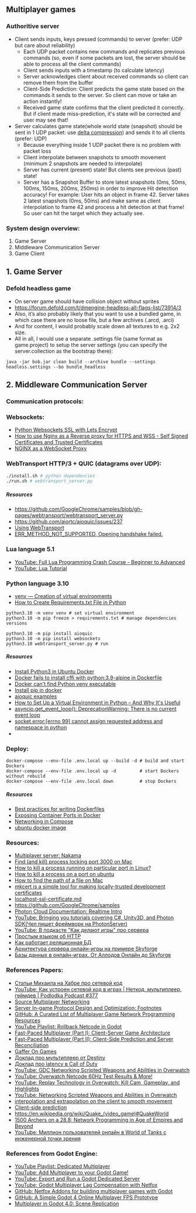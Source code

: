 Multiplayer games
---

### Authoritive server
- Client sends inputs, keys pressed (commands) to server (prefer: UDP but care about reliability)
  - Each UDP packet contains new commands and replicates previous commands (so, even if some packets are lost, the server should be able to process all the client commands)
  - Client sends inputs with a timestamp (to calculate latency)
  - Server acknowledges client about received commands so client can remove them from the buffer
  - Client-Side Prediction: Client predicts the game state based on the commands it sends to the server. So client can move or take an action instantly!
  - Received game state confirms that the client predicted it correctly. But if client made miss-prediction, it's state will be corrected and user may see that!
- Server calculates game state(whole world state (snapshot) should be sent in 1 UDP packet: use [delta compression](./docs/delta_compression.md)) and sends it to all clients (prefer: UDP)
  - Because everything inside 1 UDP packet there is no problem with packet loss
  - Client interpolate between snapshots to smooth movement (minimum 2 snapshots are needed to interpolate)
  - Server has current (present) state! But clients see previous (past) state!
  - Server has a Snapshot Buffer to store latest snapshots (0ms, 50ms, 100ms, 150ms, 200ms, 250ms) in order to improve Hit detection accuracy! For example: User hits an object in frame 42. Server takes 2 latest snapshots (0ms, 50ms) and make same as client interpolation to frame 42 and process a hit detection at that frame! So user can hit the target which they actually see.

### System design overview:
1. Game Server
2. Middleware Communication Server
3. Game Client

## 1. Game Server
### Defold headless game
- On server game should have collision object without sprites
- https://forum.defold.com/t/dmengine-headless-all-flags-list/73914/3
- Also, it’s also probably likely that you want to use a bundled game, in which case there are no loose file, but a few archives (.arcd, .arci)
- And for content, I would probably scale down all textures to e.g. 2x2 size.
- All in all, I would use a separate .settings file (same format as game.project) to setup the server settings (you can specify the server.collection as the bootstrap there):
```shell
java -jar bob.jar clean build --archive bundle --settings headless.settings --bo bundle_headless 
```

## 2. Middleware Communication Server
### Communication protocols:
### Websockets:
- [Python Websockets SSL with Lets Encrypt](https://gist.github.com/xprilion/ceab48ec77a70be1d403e396170991e6)
- [How to use Nginx as a Reverse proxy for HTTPS and WSS - Self Signed Certificates and Trusted Certificates](https://www.linkedin.com/pulse/how-use-nginx-reverse-proxy-https-wss-self-signed-ramos-da-silva/)
- [NGINX as a WebSocket Proxy](https://www.nginx.com/blog/websocket-nginx/)

### WebTransport HTTP/3 + QUIC (datagrams over UDP):
```sh
./install.sh # python dependencies
./run.sh # webtransport_server.py
```
##### Resources
- https://github.com/GoogleChrome/samples/blob/gh-pages/webtransport/webtransport_server.py
- https://github.com/aiortc/aioquic/issues/237
- [Using WebTransport](https://developer.chrome.com/en/articles/webtransport/)
- [ERR_METHOD_NOT_SUPPORTED, Opening handshake failed.](https://github.com/aiortc/aioquic/issues/237)

### Lua language 5.1
- [YouTube: Full Lua Programming Crash Course - Beginner to Advanced](https://www.youtube.com/watch?v=1srFmjt1Ib0)
- [YouTube: Lua Tutorial](https://www.youtube.com/watch?v=iMacxZQMPXs)

### Python language 3.10
- [venv — Creation of virtual environments](https://docs.python.org/3/library/venv.html)
- [How to Create Requirements.txt File in Python](https://www.javatpoint.com/how-to-create-requirements-txt-file-in-python)
```shell
python3.10 -m venv venv # set virtual environment
python3.10 -m pip freeze > requirements.txt # manage dependencies versions

python3.10 -m pip install aioquic
python3.10 -m pip install websockets
python3.10 webtransport_server.py # run
```
##### Resources
- [Install Python3 in Ubuntu Docker](https://jdhao.github.io/2021/01/17/install_python3_in_ubuntu_docker/)
- [Docker fails to install cffi with python:3.9-alpine in Dockerfile](https://stackoverflow.com/questions/71372066/docker-fails-to-install-cffi-with-python3-9-alpine-in-dockerfile)
- [Docker can't find Python venv executable](https://stackoverflow.com/questions/72468361/docker-cant-find-python-venv-executable)
- [Install pip in docker](https://stackoverflow.com/questions/36611052/install-pip-in-docker)
- [aioquic examples](https://github.com/aiortc/aioquic/tree/main/examples)
- [How to Set Up a Virtual Environment in Python – And Why It's Useful](https://www.freecodecamp.org/news/how-to-setup-virtual-environments-in-python/)
- [asyncio.get_event_loop(): DeprecationWarning: There is no current event loop](https://stackoverflow.com/questions/73361664/asyncio-get-event-loop-deprecationwarning-there-is-no-current-event-loop)
- [socket.error:[errno 99] cannot assign requested address and namespace in python](https://stackoverflow.com/questions/19246103/socket-errorerrno-99-cannot-assign-requested-address-and-namespace-in-python)
- 

### Deploy:
```shell
docker-compose --env-file .env.local up --build -d # build and start Dockers
docker-compose --env-file .env.local up -d         # start Dockers without rebuild
docker-compose --env-file .env.local down          # stop Dockers
```

##### Resources
- [Best practices for writing Dockerfiles](https://docs.docker.com/develop/develop-images/dockerfile_best-practices/)
- [Exposing Container Ports in Docker](https://blog.knoldus.com/exposing-container-ports-in-docker/)
- [Networking in Compose](https://docs.docker.com/compose/networking/)
- [ubuntu docker image](https://hub.docker.com/_/ubuntu/tags?page=1&name=22)

### Resources:
- [Multiplayer server: Nakama](server/Nakama.md)
- [Find (and kill) process locking port 3000 on Mac](https://stackoverflow.com/questions/3855127/find-and-kill-process-locking-port-3000-on-mac)
- [How to kill a process running on particular port in Linux?](https://stackoverflow.com/questions/11583562/how-to-kill-a-process-running-on-particular-port-in-linux)
- [How to kill a process on a port on ubuntu](https://stackoverflow.com/questions/9346211/how-to-kill-a-process-on-a-port-on-ubuntu)
- [How to find the path of a file on Mac](https://setapp.com/how-to/how-to-find-the-path-of-a-file-in-mac)
- [mkcert is a simple tool for making locally-trusted development certificates](https://github.com/FiloSottile/mkcert)
- [localhost-ssl-certificate.md](https://gist.github.com/ethicka/27c36c975a5c2cbbd1874bc78bab61c4)
- https://github.com/GoogleChrome/samples
- [Photon Cloud Documentation: Realtime Intro](https://doc.photonengine.com/realtime/current/getting-started/realtime-intro/#)
- [YouTube: Bringing you tutorials covering C#, Unity3D, and Photon SDK(Чел пишет фреймворк на PhotonServer)](https://www.youtube.com/@cjrgaming/videos)
- [YouTube: В подкасте "Как делают игры" про сервера](https://www.youtube.com/watch?v=vYEebcnap-w)
- [Простым языком об HTTP](https://habr.com/ru/articles/215117/)
- [Как работает реляционная БД](https://habr.com/ru/companies/vk/articles/266811/)
- [Архитектура сервера онлайн-игры на примере Skyforge](https://habr.com/ru/companies/vk/articles/220359/)
- [Базы данных в онлайн-играх. От Аллодов Онлайн до Skyforge](https://habr.com/ru/companies/vk/articles/182088/)

### References Papers:
- [Статьи Михаила на Хабре про сетевой код](https://habr.com/ru/users/marsermd/publications/articles/)
- [YouTube: Как устроен сетевой код в играх | Неткод, мультиплеер, геймдев | Podlodka Podcast #377](https://youtu.be/Hf1_0RCrw7o?si=PcQQfhb0syLi-LSM)
- [Source Multiplayer Networking](https://developer.valvesoftware.com/wiki/Source_Multiplayer_Networking)
- [Server In-game Protocol Design and Optimization: Footnotes](https://developer.valvesoftware.com/wiki/Latency_Compensating_Methods_in_Client/Server_In-game_Protocol_Design_and_Optimization#Footnotes)
- [GitHub: A Curated List of Multiplayer Game Network Programming Resources](https://github.com/ThusSpokeNomad/GameNetworkingResources)
- [YouTube Playlist: Rollback Netcode in Godot](https://youtube.com/playlist?list=PLCBLMvLIundBXwTa6gwlOUNc29_9btoir&si=2YQN2EW5xAbOrU1d)
- [Fast-Paced Multiplayer (Part I): Client-Server Game Architecture](https://www.gabrielgambetta.com/client-server-game-architecture.html)
- [Fast-Paced Multiplayer (Part II): Client-Side Prediction and Server Reconciliation](https://www.gabrielgambetta.com/client-side-prediction-server-reconciliation.html)
- [Gaffer On Games](https://gafferongames.com/)
- [Доклад про мультиплеер от Destiny](https://www.gdcvault.com/play/1022246/Shared-World-Shooter-Destiny-s)
- [Доклад про latency в Call of Duty](https://gdcvault.com/play/1023220/Fighting-Latency-on-Call-of)
- [YouTube: GDC Networking Scripted Weapons and Abilities in Overwatch](https://www.youtube.com/watch?v=odSBJ49rzDo)
- [YouTube: Overwatch Netcode 60Hz Test Results & More!](https://www.youtube.com/watch?v=H0zbpPCdhGk)
- [YouTube: Replay Technology in Overwatch: Kill Cam, Gameplay, and Highlights](https://www.youtube.com/watch?v=W4oZq4tn57w)
- [YouTube: Networking Scripted Weapons and Abilities in Overwatch](https://www.youtube.com/watch?v=ScyZjcjTlA4)
- [interpolation and extrapolation on the client to smooth movement](https://www.google.com/search?q=interpolation+and+extrapolation+on+the+client+to+smooth+movement&oq=interpolation+and+extrapolation+on+the+client+to+smooth+movement&gs_lcrp=EgZjaHJvbWUyBggAEEUYOTIHCAEQIRiPAtIBCDU2OTlqMGo3qAIAsAIA&sourceid=chrome&ie=UTF-8)
- [Client-side prediction](https://en.wikipedia.org/wiki/Client-side_prediction)
- https://en.wikipedia.org/wiki/Quake_(video_game)#QuakeWorld
- [1500 Archers on a 28.8: Network Programming in Age of Empires and Beyond](https://www.gamedeveloper.com/programming/1500-archers-on-a-28-8-network-programming-in-age-of-empires-and-beyond)
- [YouTube: Миллион пользователей онлайн в World of Tanks с инженерной точки зрения](https://www.youtube.com/watch?v=5y23xezgQKE)

### References from Godot Engine:
- [YouTube Playlist: Dedicated Multiplayer](https://youtube.com/playlist?list=PLZ-54sd-DMAKU8Neo5KsVmq8KtoDkfi4s&si=diFKwNYeEH_FNBYd)
- [YouTube: Add Multiplayer to your Godot Game!](https://youtu.be/V4a_J38XdHk?si=9ZJCS1iRwI4bBTK7)
- [YouTube: Export and Run a Godot Dedicated Server](https://www.youtube.com/watch?v=jgJuX04cq7k)
- [YouTube: Godot Multiplayer Lag Compensation with Netfox](https://youtu.be/GqHTNmRspjU?si=EzmM4nZoJ2KWfsJA)
- [GitHub: Netfox Addons for building multiplayer games with Godot](https://github.com/foxssake/netfox/discussions)
- [GitHub: A Simple Godot 4 Online Multiplayer FPS Prototype](https://github.com/devloglogan/MultiplayerFPSTutorial)
- [Multiplayer in Godot 4.0: Scene Replication](https://godotengine.org/article/multiplayer-in-godot-4-0-scene-replication/)
